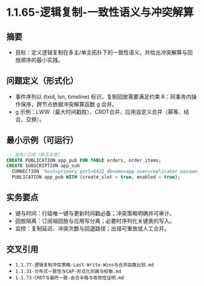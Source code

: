 ﻿# 1.1.65-逻辑复制-一致性语义与冲突解算

## 摘要

- 目标：定义逻辑复制在多主/单主拓扑下的一致性语义，并给出冲突解算与回放顺序的最小实践。

## 问题定义（形式化）

- 事件序列以 (txid, lsn, timeline) 标识，复制回放需要满足约束 R：同事务内操作保序，跨节点依据冲突解算函数 g 合并。
- g 示例：LWW（最大时间戳胜）、CRDT合并、应用自定义合并（幂等、结合、交换）。

## 最小示例（可运行）

```sql
-- 发布/订阅（单主示例）
CREATE PUBLICATION app_pub FOR TABLE orders, order_items;
CREATE SUBSCRIPTION app_sub
  CONNECTION 'host=primary port=5432 dbname=app user=replicator password=***'
  PUBLICATION app_pub WITH (create_slot = true, enabled = true);
```

## 实务要点

- 键与时间：行级唯一键与更新时间戳必备；冲突策略明确并可审计。
- 回放隔离：订阅端回放与应用写分离；必要时序列化关键表的写入。
- 监控：复制延迟、冲突次数与回退路径；出错可重放或人工合并。

## 交叉引用

- `1.1.77-逻辑复制冲突策略-Last-Write-Wins与合并函数比较.md`
- `1.1.31-分布式一致性与CAP-形式化刻画与权衡.md`
- `1.1.73-CRDT与最终一致-会合半格与收敛性证明.md`
